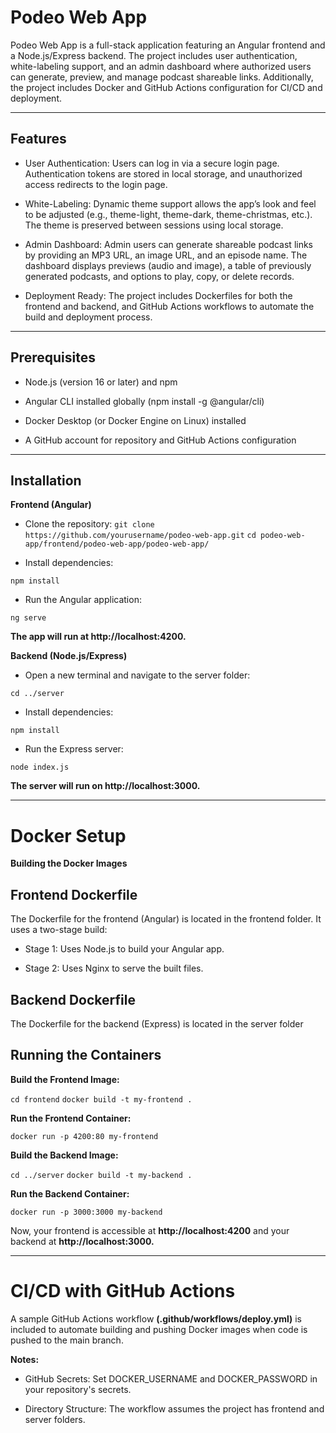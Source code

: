 # Podeo Web App

Podeo Web App is a full-stack application featuring an Angular frontend and a Node.js/Express backend. The project includes user authentication, white-labeling support, and an admin dashboard where authorized users can generate, preview, and manage podcast shareable links. Additionally, the project includes Docker and GitHub Actions configuration for CI/CD and deployment.

***

## Features

* User Authentication:
Users can log in via a secure login page. Authentication tokens are stored in local storage, and unauthorized access redirects to the login page.

* White-Labeling:
Dynamic theme support allows the app’s look and feel to be adjusted (e.g., theme-light, theme-dark, theme-christmas, etc.). The theme is preserved between sessions using local storage.

* Admin Dashboard:
Admin users can generate shareable podcast links by providing an MP3 URL, an image URL, and an episode name. The dashboard displays previews (audio and image), a table of previously generated podcasts, and options to play, copy, or delete records.

* Deployment Ready:
The project includes Dockerfiles for both the frontend and backend, and GitHub Actions workflows to automate the build and deployment process.

***

## Prerequisites

* Node.js (version 16 or later) and npm

* Angular CLI installed globally (npm install -g @angular/cli)

* Docker Desktop (or Docker Engine on Linux) installed

* A GitHub account for repository and GitHub Actions configuration

***

## Installation
**Frontend (Angular)**
* Clone the repository:
`git clone https://github.com/yourusername/podeo-web-app.git`
`cd podeo-web-app/frontend/podeo-web-app/podeo-web-app/`

* Install dependencies:

`npm install`

* Run the Angular application:

`ng serve`

**The app will run at http://localhost:4200.**

**Backend (Node.js/Express)**
* Open a new terminal and navigate to the server folder:

`cd ../server`

* Install dependencies:

`npm install`

* Run the Express server:

`node index.js`

**The server will run on http://localhost:3000.**

***

# Docker Setup
**Building the Docker Images**

## Frontend Dockerfile

The Dockerfile for the frontend (Angular) is located in the frontend folder. It uses a two-stage build:

* Stage 1: Uses Node.js to build your Angular app.

* Stage 2: Uses Nginx to serve the built files.

## Backend Dockerfile

The Dockerfile for the backend (Express) is located in the server folder

## Running the Containers
**Build the Frontend Image:**

`cd frontend`
`docker build -t my-frontend .`

**Run the Frontend Container:**

`docker run -p 4200:80 my-frontend`

**Build the Backend Image:**

`cd ../server`
`docker build -t my-backend .`

**Run the Backend Container:**

`docker run -p 3000:3000 my-backend`

Now, your frontend is accessible at **http://localhost:4200** and your backend at **http://localhost:3000.**

***

# CI/CD with GitHub Actions

A sample GitHub Actions workflow **(.github/workflows/deploy.yml)** is included to automate building and pushing Docker images when code is pushed to the main branch.

**Notes:**

* GitHub Secrets:
Set DOCKER_USERNAME and DOCKER_PASSWORD in your repository's secrets.

* Directory Structure:
The workflow assumes the project has frontend and server folders.